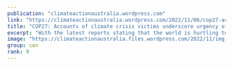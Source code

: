 ```yaml
---
publication: "climateactionaustralia.wordpress.com"
link: "https://climateactionaustralia.wordpress.com/2022/11/06/cop27-accounts-of-climate-crisis-victims-underscore-urgency-of-action-climatecrisis-demand-climateaction-sdg13-tellthetruth-hyperthreat/"
title: "COP27: Accounts of climate crisis victims underscore urgency of action #ClimateCrisis demand #ClimateAction #SDG13 #TellTheTruth #Hyperthreat"
excerpt: "With the latest reports stating that the world is hurtling toward global warming levels of at least 2.5°C, a new briefing by Amnesty International illustrates the devastation that the climate crisi…"
image: "https://climateactionaustralia.files.wordpress.com/2022/11/img_1961.jpg"
group: con
rank: 9
---
```

